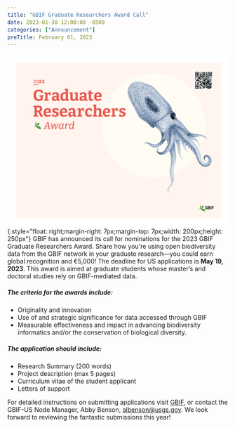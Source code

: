 ```yaml
---
title: "GBIF Graduate Researchers Award Call" 
date: 2023-01-30 12:00:00 -0500 
categories: ["Announcement"] 
preTitle: February 01, 2023
---
```


![GBIF ad](/assets/images/GRA_GBIF.png){:style="float: right;margin-right: 7px;margin-top: 7px;width: 200px;height: 250px"}
GBIF has announced its call for nominations for the 2023 GBIF Graduate Researchers Award. Share how you're using open biodiversity data from the GBIF network in your graduate research—you could earn global recognition and €5,000!
The deadline for US applications is **May 19, 2023**. This award is aimed at graduate students whose master’s and doctoral studies rely on GBIF-mediated data. 

##### The criteria for the awards include:

- Originality and innovation
- Use of and strategic significance for data accessed through GBIF
- Measurable effectiveness and impact in advancing biodiversity informatics and/or the conservation of biological diversity.

##### The application should include:

- Research Summary (200 words)
- Project description (max 5 pages)
- Curriculum vitae of the student applicant
- Letters of support

For detailed instructions on submitting applications visit [GBIF](https://www.gbif.org/news), or contact the GBIF-US Node Manager, Abby Benson, albenson@usgs.gov. We look forward to reviewing the fantastic submissions this year!